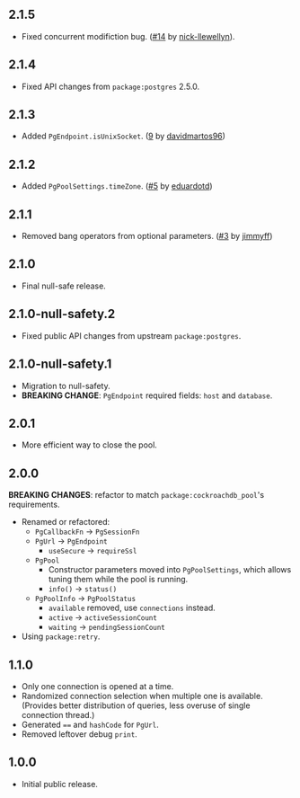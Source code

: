 ## 2.1.5

- Fixed concurrent modifiction bug. ([#14](https://github.com/agilord/postgres_pool/pull/14) by [nick-llewellyn](https://github.com/nick-llewellyn)).

## 2.1.4

- Fixed API changes from `package:postgres` 2.5.0.

## 2.1.3

- Added `PgEndpoint.isUnixSocket`. ([9](https://github.com/agilord/postgres_pool/pull/9) by [davidmartos96](https://github.com/davidmartos96))

## 2.1.2

- Added `PgPoolSettings.timeZone`. ([#5](https://github.com/agilord/postgres_pool/pull/5) by [eduardotd](https://github.com/eduardotd))

## 2.1.1

- Removed bang operators from optional parameters. ([#3](https://github.com/agilord/postgres_pool/pull/3) by [jimmyff](https://github.com/jimmyff))

## 2.1.0

- Final null-safe release.

## 2.1.0-null-safety.2

- Fixed public API changes from upstream `package:postgres`.

## 2.1.0-null-safety.1

- Migration to null-safety.
- **BREAKING CHANGE**: `PgEndpoint` required fields: `host` and `database`.

## 2.0.1

- More efficient way to close the pool.

## 2.0.0

**BREAKING CHANGES**: refactor to match `package:cockroachdb_pool`'s requirements.

- Renamed or refactored:
  - `PgCallbackFn` -> `PgSessionFn`
  - `PgUrl` -> `PgEndpoint`
    - `useSecure` -> `requireSsl`
  - `PgPool`
    - Constructor parameters moved into `PgPoolSettings`, which allows
      tuning them while the pool is running.
    - `info()` -> `status()`
  - `PgPoolInfo` -> `PgPoolStatus`
    - `available` removed, use `connections` instead.
    - `active` -> `activeSessionCount`
    - `waiting` -> `pendingSessionCount`
- Using `package:retry`.

## 1.1.0

- Only one connection is opened at a time.
- Randomized connection selection when multiple one is available.
  (Provides better distribution of queries, less overuse of single connection thread.)
- Generated `==` and `hashCode` for `PgUrl`.
- Removed leftover debug `print`.

## 1.0.0

- Initial public release.
